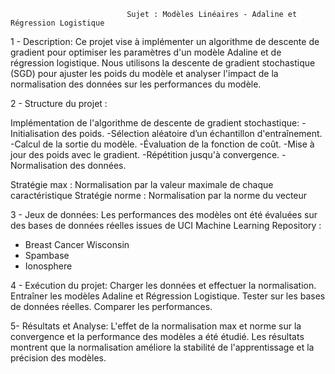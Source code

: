                               Sujet : Modèles Linéaires - Adaline et Régression Logistique

1 - Description: 
Ce projet vise à implémenter un algorithme de descente de gradient pour optimiser les paramètres d'un modèle Adaline et de régression logistique.
Nous utilisons la descente de gradient stochastique (SGD) pour ajuster les poids du modèle et analyser l'impact de la normalisation des données sur les performances du modèle.

2 - Structure du projet :

Implémentation de l'algorithme de descente de gradient stochastique: 
      -Initialisation des poids.
      -Sélection aléatoire d’un échantillon d'entraînement.
      -Calcul de la sortie du modèle.
      -Évaluation de la fonction de coût.
      -Mise à jour des poids avec le gradient.
      -Répétition jusqu'à convergence.
      -Normalisation des données.

Stratégie max : Normalisation par la valeur maximale de chaque caractéristique
Stratégie norme : Normalisation par la norme du vecteur


3 - Jeux de données: 
Les performances des modèles ont été évaluées sur des bases de données réelles issues de UCI Machine Learning Repository :
  - Breast Cancer Wisconsin
  - Spambase
  - Ionosphere

4 - Exécution du projet:
Charger les données et effectuer la normalisation.
Entraîner les modèles Adaline et Régression Logistique.
Tester sur les bases de données réelles.
Comparer les performances.

5- Résultats et Analyse: 
L'effet de la normalisation max et norme sur la convergence et la performance des modèles a été étudié.
Les résultats montrent que la normalisation améliore la stabilité de l'apprentissage et la précision des modèles.
